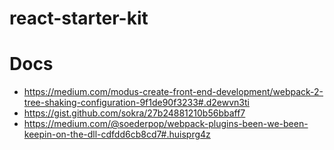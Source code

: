 # react-starter-kit


# Docs
- https://medium.com/modus-create-front-end-development/webpack-2-tree-shaking-configuration-9f1de90f3233#.d2ewvn3ti
- https://gist.github.com/sokra/27b24881210b56bbaff7
- https://medium.com/@soederpop/webpack-plugins-been-we-been-keepin-on-the-dll-cdfdd6cb8cd7#.huisprg4z
